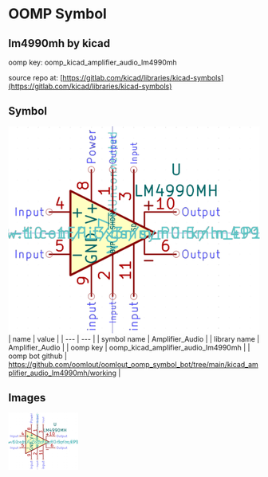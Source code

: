 # OOMP Symbol  
## lm4990mh  by kicad  
  
oomp key: oomp_kicad_amplifier_audio_lm4990mh  
  
source repo at: [https://gitlab.com/kicad/libraries/kicad-symbols](https://gitlab.com/kicad/libraries/kicad-symbols)  
## Symbol  
  
[![working.png](working_600.png)](working.png)  
| name | value | 
| --- | --- | 
| symbol name | Amplifier_Audio | 
| library name | Amplifier_Audio | 
| oomp key | oomp_kicad_amplifier_audio_lm4990mh | 
| oomp bot github | https://github.com/oomlout/oomlout_oomp_symbol_bot/tree/main/kicad_amplifier_audio_lm4990mh/working | 
## Images  
  
[![working.png](working_140.png)](working.png)  
